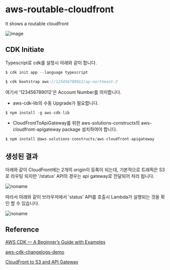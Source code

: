 # aws-routable-cloudfront
It shows a routable cloudfront 


![image](https://user-images.githubusercontent.com/52392004/171437317-06da32fe-e1c9-42ae-919b-124b71e21ae1.png)


## CDK Initiate

Typescript로 cdk를 설정시 아래와 같이 합니다.

```c
$ cdk init app --language typescript

$ cdk bootstrap aws://123456789012/ap-northeast-2
```
여기서 '123456789012'은 Account Number를 의미합니다.

- aws-cdk-lib의 수동 Upgrade가 필요합니다.

```c
$ npm install -g aws-cdk-lib
```

- CloudFrontToApiGateway를 위한 aws-solutions-constructs의 aws-cloudfront-apigateway package 설치하여야 합니다.

```c
$ npm install @aws-solutions-constructs/aws-cloudfront-apigateway
```


## 생성된 결과

아래와 같이 CloudFront에는 2개의 origin이 등록이 되는데, 기본적으로 트래픽은 S3로 라우팅 되지만 '/status' API의 경우는 api gateway로 전달되어 처리 됩니다. 

![noname](https://user-images.githubusercontent.com/52392004/171436095-76869042-d7f3-49d9-ba37-015852ec90e5.png)


따라서 아래와 같이 브라우저에서 'status' API를 호출시 Lambda가 실행되는 것을 확인 할 수 있습니다.

![noname](https://user-images.githubusercontent.com/52392004/171436966-37362137-b407-459f-a325-4edabfc2c7db.png)




## Reference 

[AWS CDK — A Beginner’s Guide with Examples](https://enlear.academy/aws-cdk-a-beginners-guide-with-examples-424c600ac409)

[aws-cdk-changelogs-demo](https://github.com/aws-samples/aws-cdk-changelogs-demo)

[CloudFront to S3 and API Gateway](https://serverlessland.com/patterns/cloudfront-s3-lambda-cdk)
